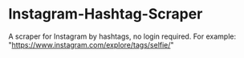 # Instagram-Hashtag-Scraper
A scraper for Instagram by hashtags, no login required. For example: "https://www.instagram.com/explore/tags/selfie/"
